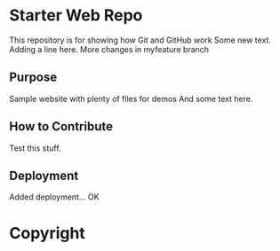 # Starter Web Repo

This repository is for showing how Git and GitHub work
Some new text.
Adding a line here.
More changes in myfeature branch

## Purpose

Sample website with plenty of files for demos
And some text here.

## How to Contribute

Test this stuff.

## Deployment

Added deployment...
OK

# Copyright
